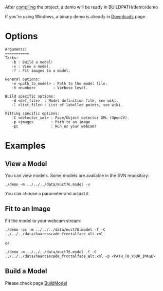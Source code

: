 After [compiling](http://code.google.com/p/asmlib-opencv/wiki/HowtoCompile) the project, a demo will be ready in BUILDPATH/demo/demo

If you're using Windows, a binary demo is already in [Downloads](http://code.google.com/p/asmlib-opencv/downloads/list) page.

# Options #
```
Arguments: 
===========
Tasks: 
   -b : Build a model!
   -v : View a model.
   -f : Fit images to a model.

General options:
   -m <path_to_model> : Path to the model file.
   -V <number>        : Verbose level.

Build specific options:
   -d <def_file>  : Model definition file, see wiki.
   -l <list_file> : List of labelled points, see wiki.

Fitting specific options: 
   -C <detector_xml> : Face/Object detector XML (OpenCV).
   -p <image>        : Path to an image
   -pc               : Run on your webcam!
```

# Examples #
## View a Model ##
You can view models. Some models are available in the SVN repository:
```
./demo -m ../../../data/muct76.model -v
```

You can choose a parameter and adjust it.

## Fit to an Image ##
Fit the model to your webcam stream:
```
./demo -pc -m ../../../data/muct76.model -f -C ../../../data/haarcascade_frontalface_alt.xml
```

or
```
./demo -m ../../../data/muct76.model -f -C ../../../data/haarcascade_frontalface_alt.xml -p <PATH_TO_YOUR_IMAGE>
```

## Build a Model ##
Please check page [BuildModel](BuildModel.md)